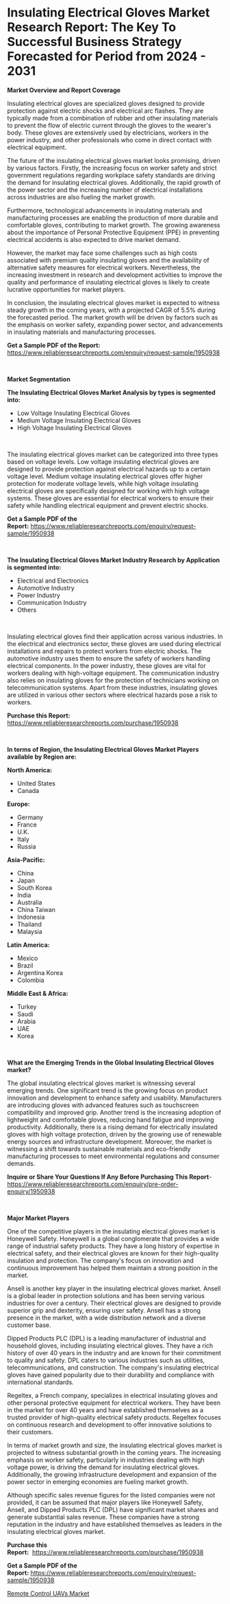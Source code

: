 <p><h1>Insulating Electrical Gloves Market Research Report: The Key To Successful Business Strategy Forecasted for Period from 2024 - 2031</h1></p><p><strong>Market Overview and Report Coverage</strong></p>
<p><p>Insulating electrical gloves are specialized gloves designed to provide protection against electric shocks and electrical arc flashes. They are typically made from a combination of rubber and other insulating materials to prevent the flow of electric current through the gloves to the wearer's body. These gloves are extensively used by electricians, workers in the power industry, and other professionals who come in direct contact with electrical equipment.</p><p>The future of the insulating electrical gloves market looks promising, driven by various factors. Firstly, the increasing focus on worker safety and strict government regulations regarding workplace safety standards are driving the demand for insulating electrical gloves. Additionally, the rapid growth of the power sector and the increasing number of electrical installations across industries are also fueling the market growth.</p><p>Furthermore, technological advancements in insulating materials and manufacturing processes are enabling the production of more durable and comfortable gloves, contributing to market growth. The growing awareness about the importance of Personal Protective Equipment (PPE) in preventing electrical accidents is also expected to drive market demand.</p><p>However, the market may face some challenges such as high costs associated with premium quality insulating gloves and the availability of alternative safety measures for electrical workers. Nevertheless, the increasing investment in research and development activities to improve the quality and performance of insulating electrical gloves is likely to create lucrative opportunities for market players.</p><p>In conclusion, the insulating electrical gloves market is expected to witness steady growth in the coming years, with a projected CAGR of 5.5% during the forecasted period. The market growth will be driven by factors such as the emphasis on worker safety, expanding power sector, and advancements in insulating materials and manufacturing processes.</p></p>
<p><strong>Get a Sample PDF of the Report:</strong> <a href="https://www.reliableresearchreports.com/enquiry/request-sample/1950938">https://www.reliableresearchreports.com/enquiry/request-sample/1950938</a></p>
<p>&nbsp;</p>
<p><strong>Market Segmentation</strong></p>
<p><strong>The Insulating Electrical Gloves Market Analysis by types is segmented into:</strong></p>
<p><ul><li>Low Voltage Insulating Electrical Gloves</li><li>Medium Voltage Insulating Electrical Gloves</li><li>High Voltage Insulating Electrical Gloves</li></ul></p>
<p>&nbsp;</p>
<p><p>The insulating electrical gloves market can be categorized into three types based on voltage levels. Low voltage insulating electrical gloves are designed to provide protection against electrical hazards up to a certain voltage level. Medium voltage insulating electrical gloves offer higher protection for moderate voltage levels, while high voltage insulating electrical gloves are specifically designed for working with high voltage systems. These gloves are essential for electrical workers to ensure their safety while handling electrical equipment and prevent electric shocks.</p></p>
<p><strong>Get a Sample PDF of the Report:</strong>&nbsp;<a href="https://www.reliableresearchreports.com/enquiry/request-sample/1950938">https://www.reliableresearchreports.com/enquiry/request-sample/1950938</a></p>
<p>&nbsp;</p>
<p><strong>The Insulating Electrical Gloves Market Industry Research by Application is segmented into:</strong></p>
<p><ul><li>Electrical and Electronics</li><li>Automotive Industry</li><li>Power Industry</li><li>Communication Industry</li><li>Others</li></ul></p>
<p>&nbsp;</p>
<p><p>Insulating electrical gloves find their application across various industries. In the electrical and electronics sector, these gloves are used during electrical installations and repairs to protect workers from electric shocks. The automotive industry uses them to ensure the safety of workers handling electrical components. In the power industry, these gloves are vital for workers dealing with high-voltage equipment. The communication industry also relies on insulating gloves for the protection of technicians working on telecommunication systems. Apart from these industries, insulating gloves are utilized in various other sectors where electrical hazards pose a risk to workers.</p></p>
<p><strong>Purchase this Report:</strong>&nbsp; <a href="https://www.reliableresearchreports.com/purchase/1950938">https://www.reliableresearchreports.com/purchase/1950938</a></p>
<p>&nbsp;</p>
<p><strong>In terms of Region, the Insulating Electrical Gloves Market Players available by Region are:</strong></p>
<p>
    <p> <strong> North America: </strong>
        <ul>
            <li>United States</li>
            <li>Canada</li>
        </ul>
        </p> 
    <p> <strong> Europe: </strong>
        <ul>
            <li>Germany</li>
            <li>France</li>
            <li>U.K.</li>
            <li>Italy</li>
            <li>Russia</li>
        </ul>
        </p> 
    <p> <strong> Asia-Pacific: </strong>
        <ul>
            <li>China</li>
            <li>Japan</li>
            <li>South Korea</li>
            <li>India</li>
            <li>Australia</li>
            <li>China Taiwan</li>
            <li>Indonesia</li>
            <li>Thailand</li>
            <li>Malaysia</li>
        </ul>
        </p> 
    <p> <strong> Latin America: </strong>
        <ul>
            <li>Mexico</li>
            <li>Brazil</li>
            <li>Argentina Korea</li>
            <li>Colombia</li>
        </ul>
        </p> 
    <p> <strong> Middle East & Africa: </strong>
        <ul>
            <li>Turkey</li>
            <li>Saudi</li>
            <li>Arabia</li>
            <li>UAE</li>
            <li>Korea</li>
        </ul>
    </p>
    </p>
<p>&nbsp;</p>
<p><strong>What are the Emerging Trends in the Global Insulating Electrical Gloves market?</strong></p>
<p><p>The global insulating electrical gloves market is witnessing several emerging trends. One significant trend is the growing focus on product innovation and development to enhance safety and usability. Manufacturers are introducing gloves with advanced features such as touchscreen compatibility and improved grip. Another trend is the increasing adoption of lightweight and comfortable gloves, reducing hand fatigue and improving productivity. Additionally, there is a rising demand for electrically insulated gloves with high voltage protection, driven by the growing use of renewable energy sources and infrastructure development. Moreover, the market is witnessing a shift towards sustainable materials and eco-friendly manufacturing processes to meet environmental regulations and consumer demands.</p></p>
<p><strong>Inquire or Share Your Questions If Any Before Purchasing This Report</strong>- <a href="https://www.reliableresearchreports.com/enquiry/pre-order-enquiry/1950938">https://www.reliableresearchreports.com/enquiry/pre-order-enquiry/1950938</a></p>
<p>&nbsp;</p>
<p><strong>Major Market Players</strong></p>
<p><p>One of the competitive players in the insulating electrical gloves market is Honeywell Safety. Honeywell is a global conglomerate that provides a wide range of industrial safety products. They have a long history of expertise in electrical safety, and their electrical gloves are known for their high-quality insulation and protection. The company's focus on innovation and continuous improvement has helped them maintain a strong position in the market.</p><p>Ansell is another key player in the insulating electrical gloves market. Ansell is a global leader in protection solutions and has been serving various industries for over a century. Their electrical gloves are designed to provide superior grip and dexterity, ensuring user safety. Ansell has a strong presence in the market, with a wide distribution network and a diverse customer base.</p><p>Dipped Products PLC (DPL) is a leading manufacturer of industrial and household gloves, including insulating electrical gloves. They have a rich history of over 40 years in the industry and are known for their commitment to quality and safety. DPL caters to various industries such as utilities, telecommunications, and construction. The company's insulating electrical gloves have gained popularity due to their durability and compliance with international standards.</p><p>Regeltex, a French company, specializes in electrical insulating gloves and other personal protective equipment for electrical workers. They have been in the market for over 40 years and have established themselves as a trusted provider of high-quality electrical safety products. Regeltex focuses on continuous research and development to offer innovative solutions to their customers.</p><p>In terms of market growth and size, the insulating electrical gloves market is projected to witness substantial growth in the coming years. The increasing emphasis on worker safety, particularly in industries dealing with high voltage power, is driving the demand for insulating electrical gloves. Additionally, the growing infrastructure development and expansion of the power sector in emerging economies are fueling market growth.</p><p>Although specific sales revenue figures for the listed companies were not provided, it can be assumed that major players like Honeywell Safety, Ansell, and Dipped Products PLC (DPL) have significant market shares and generate substantial sales revenue. These companies have a strong reputation in the industry and have established themselves as leaders in the insulating electrical gloves market.</p></p>
<p><strong>Purchase this Report:</strong>&nbsp;&nbsp;<a href="https://www.reliableresearchreports.com/purchase/1950938">https://www.reliableresearchreports.com/purchase/1950938</a></p>
<p></p>
<p><strong>Get a Sample PDF of the Report:</strong>&nbsp;<a href="https://www.reliableresearchreports.com/enquiry/request-sample/1950938">https://www.reliableresearchreports.com/enquiry/request-sample/1950938</a></p>
<p><p><a href="https://issuu.com/reportprime-2/docs/remote-control-uavs-market-size-2030.pptx">Remote Control UAVs Market</a></p></p>